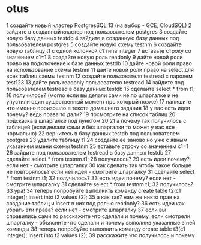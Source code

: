 # otus
1 создайте новый кластер PostgresSQL 13 (на выбор - GCE, CloudSQL)
2 зайдите в созданный кластер под пользователем postgres
3 создайте новую базу данных testdb
4 зайдите в созданную базу данных под пользователем postgres
5 создайте новую схему testnm
6 создайте новую таблицу t1 с одной колонкой c1 типа integer
7 вставьте строку со значением c1=1
8 создайте новую роль readonly
9 дайте новой роли право на подключение к базе данных testdb
10 дайте новой роли право на использование схемы testnm
11 дайте новой роли право на select для всех таблиц схемы testnm
12 создайте пользователя testread с паролем test123
13 дайте роль readonly пользователю testread
14 зайдите под пользователем testread в базу данных testdb
15 сделайте select * from t1;
16 получилось? (могло если вы делали сами не по шпаргалке и не упустили один существенный момент про который позже)
17 напишите что именно произошло в тексте домашнего задания
18 у вас есть идеи почему? ведь права то дали?
19 посмотрите на список таблиц
20 подсказка в шпаргалке под пунктом 20
21 а почему так получилось с таблицей (если делали сами и без шпаргалки то может у вас все нормально)
22 вернитесь в базу данных testdb под пользователем postgres
23 удалите таблицу t1
24 создайте ее заново но уже с явным указанием имени схемы testnm
25 вставьте строку со значением c1=1
26 зайдите под пользователем testread в базу данных testdb
27 сделайте select * from testnm.t1;
28 получилось?
29 есть идеи почему? если нет - смотрите шпаргалку
30 как сделать так чтобы такое больше не повторялось? если нет идей - смотрите шпаргалку
31 сделайте select * from testnm.t1;
32 получилось?
33 есть идеи почему? если нет - смотрите шпаргалку
31 сделайте select * from testnm.t1;
32 получилось?
33 ура!
34 теперь попробуйте выполнить команду create table t2(c1 integer); insert into t2 values (2);
35 а как так? нам же никто прав на создание таблиц и insert в них под ролью readonly?
36 есть идеи как убрать эти права? если нет - смотрите шпаргалку
37 если вы справились сами то расскажите что сделали и почему, если смотрели шпаргалку - объясните что сделали и почему выполнив указанные в ней команды
38 теперь попробуйте выполнить команду create table t3(c1 integer); insert into t2 values (2);
39 расскажите что получилось и почему 
